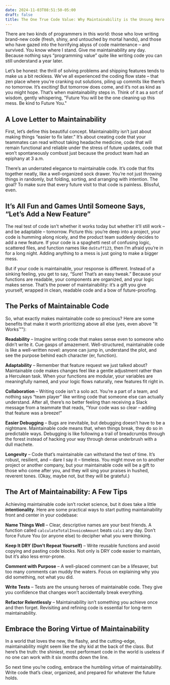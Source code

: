 ```yaml
---
date: 2024-11-03T08:51:50-05:00
draft: false
title: The One True Code Value: Why Maintainability is the Unsung Hero of Programming
---
```


There are two kinds of programmers in this world: those who love writing brand-new code (fresh, shiny, and untouched by mortal hands), and those who have gazed into the horrifying abyss of code maintenance – and survived. You know where I stand. Give me maintainability any day. Because nothing says “programming value” quite like writing code you can still understand a year later.

Let’s be honest: the thrill of solving problems and shipping features tends to make us a bit reckless. We’ve all experienced the coding flow state – that zen place where you’re cranking out solutions, piling up commits like there’s no tomorrow. It’s exciting! But tomorrow does come, and it’s not as kind as you might hope. That’s when maintainability steps in. Think of it as a sort of wisdom, gently whispering, "Future You will be the one cleaning up this mess. Be kind to Future You."

## A Love Letter to Maintainability

First, let’s define this beautiful concept. Maintainability isn’t just about making things “easier to fix later.” It’s about creating code that your teammates can read without taking headache medicine, code that will remain functional and reliable under the stress of future updates, code that won’t spontaneously combust just because the product team had an epiphany at 3 a.m.

There’s an underrated elegance to maintainable code. It’s code that fits together neatly, like a well-organized sock drawer. You’re not just throwing things in randomly, but folding, sorting, and arranging with intention. The goal? To make sure that every future visit to that code is painless. Blissful, even.

## It’s All Fun and Games Until Someone Says, “Let’s Add a New Feature”

The real test of code isn’t whether it works today but whether it’ll still work – and be adaptable – tomorrow. Picture this: you’re deep into a project, your code is humming along nicely, and the product team suddenly decides to add a new feature. If your code is a spaghetti nest of confusing logic, scattered files, and function names like `doStuff123`, then I’m afraid you’re in for a long night. Adding anything to a mess is just going to make a bigger mess.

But if your code is maintainable, your response is different. Instead of a sinking feeling, you get to say, “Sure! That’s an easy tweak.” Because your functions are readable, your components are organized, and your logic makes sense. That’s the power of maintainability: it’s a gift you give yourself, wrapped in clean, readable code and a bow of future-proofing.

## The Perks of Maintainable Code

So, what exactly makes maintainable code so precious? Here are some benefits that make it worth prioritizing above all else (yes, even above "It Works™"):

**Readability** – Imagine writing code that makes sense even to someone who didn’t write it. Cue gasps of amazement. Well-structured, maintainable code is like a well-written novel: anyone can jump in, understand the plot, and see the purpose behind each character (er, function).

**Adaptability** – Remember that feature request we just talked about? Maintainable code makes changes feel like a gentle adjustment rather than a Herculean task. When your functions are modular, your variables are meaningfully named, and your logic flows naturally, new features fit right in.

**Collaboration** – Writing code isn’t a solo act. You’re a part of a team, and nothing says “team player” like writing code that someone else can actually understand. After all, there’s no better feeling than receiving a Slack message from a teammate that reads, “Your code was so clear – adding that feature was a breeze!”

**Easier Debugging** – Bugs are inevitable, but debugging doesn’t have to be a nightmare. Maintainable code means that, when things break, they do so in predictable ways. Debugging is like following a trail of breadcrumbs through the forest instead of hacking your way through dense underbrush with a dull machete.

**Longevity** – Code that’s maintainable can withstand the test of time. It’s robust, resilient, and – dare I say it – timeless. You might move on to another project or another company, but your maintainable code will be a gift to those who come after you, and they will sing your praises in hushed, reverent tones. (Okay, maybe not, but they will be grateful.)

## The Art of Maintainability: A Few Tips

Achieving maintainable code isn’t rocket science, but it does take a little **intentionality**. Here are some practical ways to start putting maintainability front and center in your codebase:

**Name Things Well** – Clear, descriptive names are your best friends. A function called `calculateTotalInvoiceAmount` beats `calc1` any day. Don’t force Future You (or anyone else) to decipher what you were thinking.

**Keep It DRY (Don’t Repeat Yourself)** – Write reusable functions and avoid copying and pasting code blocks. Not only is DRY code easier to maintain, but it’s also less error-prone.

**Comment with Purpose** – A well-placed comment can be a lifesaver, but too many comments can muddy the waters. Focus on explaining why you did something, not what you did.

**Write Tests** – Tests are the unsung heroes of maintainable code. They give you confidence that changes won’t accidentally break everything.

**Refactor Relentlessly** – Maintainability isn’t something you achieve once and then forget. Revisiting and refining code is essential for long-term maintainability.

## Embrace the Boring Virtue of Maintainability

In a world that loves the new, the flashy, and the cutting-edge, maintainability might seem like the shy kid at the back of the class. But here’s the truth: the shiniest, most performant code in the world is useless if no one can work with it six months down the line.

So next time you’re coding, embrace the humbling virtue of maintainability. Write code that’s clear, organized, and prepared for whatever the future holds.